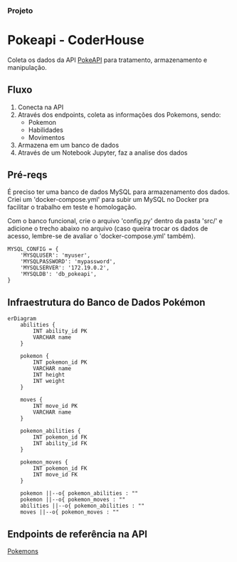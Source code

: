 ### Projeto

# Pokeapi - CoderHouse
Coleta os dados da API [PokeAPI](https://pokeapi.co/) para tratamento, armazenamento e manipulação.


## Fluxo
1. Conecta na API
2. Através dos endpoints, coleta as informações dos Pokemons, sendo:
   - Pokemon
   - Habilidades
   - Movimentos
3. Armazena em um banco de dados
4. Através de um Notebook Jupyter, faz a analise dos dados


## Pré-reqs
É preciso ter uma banco de dados MySQL para armazenamento dos dados. Criei um 'docker-compose.yml' para subir um MySQL no Docker pra facilitar o trabalho em teste e homologação.

Com o banco funcional, crie o arquivo 'config.py' dentro da pasta 'src/' e adicione o trecho abaixo no arquivo (caso queira trocar os dados de acesso, lembre-se de avaliar o 'docker-compose.yml' também).

```shell
MYSQL_CONFIG = {
    'MYSQLUSER': 'myuser',
    'MYSQLPASSWORD': 'mypassword',
    'MYSQLSERVER': '172.19.0.2',
    'MYSQLDB': 'db_pokeapi',
}
```

## Infraestrutura do Banco de Dados Pokémon

```mermaid
erDiagram
    abilities {
        INT ability_id PK
        VARCHAR name
    }
    
    pokemon {
        INT pokemon_id PK
        VARCHAR name
        INT height
        INT weight
    }

    moves {
        INT move_id PK
        VARCHAR name
    }

    pokemon_abilities {
        INT pokemon_id FK
        INT ability_id FK
    }

    pokemon_moves {
        INT pokemon_id FK
        INT move_id FK
    }

    pokemon ||--o{ pokemon_abilities : ""
    pokemon ||--o{ pokemon_moves : ""
    abilities ||--o{ pokemon_abilities : ""
    moves ||--o{ pokemon_moves : ""
```
## Endpoints de referência na API
[Pokemons](https://pokeapi.co/api/v2/pokemon/)
